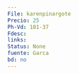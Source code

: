```yaml
---
File: karenpinargote
Precio: 25
Ph-Vd: 101-37
Fdesc: 
links: 
Status: None
fuente: Garca
bd: no
---
```

